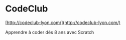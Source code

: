 # CodeClub
[http://codeclub-lyon.com/](http://codeclub-lyon.com/) 

Apprendre à coder dès 8 ans avec Scratch
